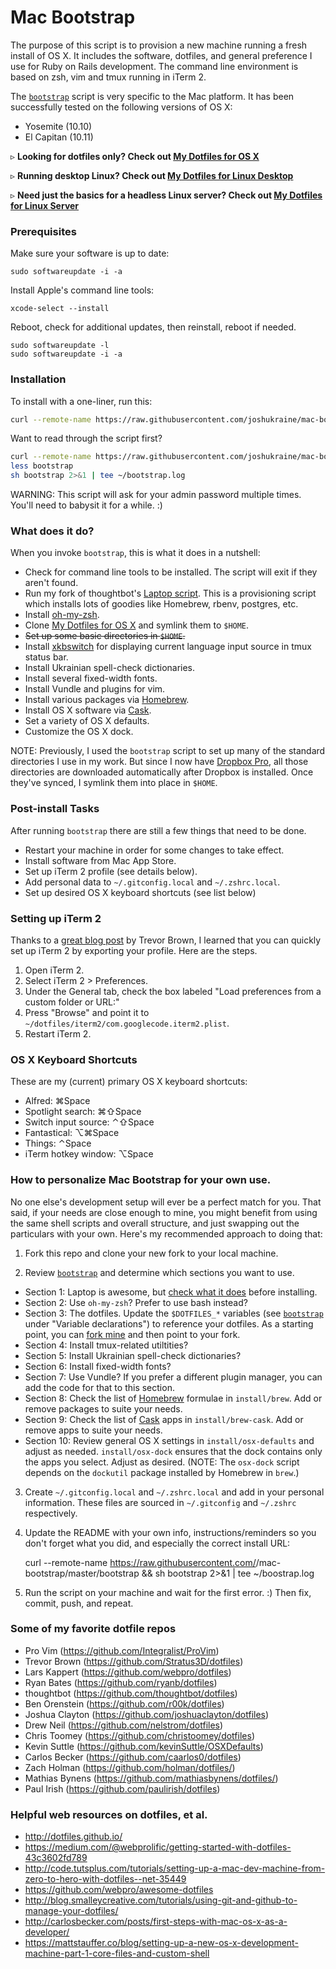 # Mac Bootstrap

The purpose of this script is to provision a new machine running a fresh install of OS X. It includes the software, dotfiles, and general preference I use for Ruby on Rails development. The command line environment is based on zsh, vim and tmux running in iTerm 2.

The [`bootstrap`](https://github.com/joshukraine/mac-bootstrap/blob/master/bootstrap) script is very specific to the Mac platform. It has been successfully tested on the following versions of OS X:

* Yosemite (10.10)
* El Capitan (10.11)

&#9657; **Looking for dotfiles only? Check out [My Dotfiles for OS X](https://github.com/joshukraine/dotfiles)**

&#9657; **Running desktop Linux? Check out [My Dotfiles for Linux Desktop](https://github.com/joshukraine/linux-desktop)**

&#9657; **Need just the basics for a headless Linux server? Check out [My Dotfiles for Linux Server](https://github.com/joshukraine/linux-server)**


### Prerequisites

Make sure your software is up to date:

	sudo softwareupdate -i -a

Install Apple's command line tools:

	xcode-select --install

Reboot, check for additional updates, then reinstall, reboot if needed.

	sudo softwareupdate -l
	sudo softwareupdate -i -a


### Installation

To install with a one-liner, run this:

```sh
curl --remote-name https://raw.githubusercontent.com/joshukraine/mac-bootstrap/master/bootstrap && sh bootstrap 2>&1 | tee ~/bootstrap.log
```

Want to read through the script first?
```sh
curl --remote-name https://raw.githubusercontent.com/joshukraine/mac-bootstrap/master/bootstrap
less bootstrap
sh bootstrap 2>&1 | tee ~/bootstrap.log
```

WARNING: This script will ask for your admin password multiple times. You'll need to babysit it for a while. :)


### What does it do?

When you invoke `bootstrap`, this is what it does in a nutshell:

* Check for command line tools to be installed. The script will exit if they aren't found.
* Run my fork of thoughtbot's [Laptop script](https://github.com/joshukraine/laptop). This is a provisioning script which installs lots of goodies like Homebrew, rbenv, postgres, etc.
* Install [oh-my-zsh](https://github.com/robbyrussell/oh-my-zsh).
* Clone [My Dotfiles for OS X](https://github.com/joshukraine/dotfiles) and symlink them to `$HOME`.
* ~~Set up some basic directories in `$HOME`.~~
* Install [xkbswitch](https://github.com/joshukraine/xkbswitch-macosx) for displaying current language input source in tmux status bar.
* Install Ukrainian spell-check dictionaries.
* Install several fixed-width fonts.
* Install Vundle and plugins for vim.
* Install various packages via [Homebrew](http://brew.sh/).
* Install OS X software via [Cask](http://caskroom.io/).
* Set a variety of OS X defaults.
* Customize the OS X dock.

NOTE: Previously, I used the `bootstrap` script to set up many of the standard directories I use in my work. But since I now have [Dropbox Pro](https://db.tt/6kiw9mn9), all those directories are downloaded automatically after Dropbox is installed. Once they've synced, I symlink them into place in `$HOME`.


### Post-install Tasks

After running `bootstrap` there are still a few things that need to be done.

* Restart your machine in order for some changes to take effect.
* Install software from Mac App Store.
* Set up iTerm 2 profile (see details below).
* Add personal data to `~/.gitconfig.local` and `~/.zshrc.local`.
* Set up desired OS X keyboard shortcuts (see list below)


### Setting up iTerm 2

Thanks to a [great blog post](http://stratus3d.com/blog/2015/02/28/sync-iterm2-profile-with-dotfiles-repository/) by Trevor Brown, I learned that you can quickly set up iTerm 2 by exporting your profile. Here are the steps.

1. Open iTerm 2.
2. Select iTerm 2 > Preferences.
3. Under the General tab, check the box labeled "Load preferences from a custom folder or URL:"
4. Press "Browse" and point it to `~/dotfiles/iterm2/com.googlecode.iterm2.plist`.
5. Restart iTerm 2.


### OS X Keyboard Shortcuts

These are my (current) primary OS X keyboard shortcuts:

* Alfred: &#8984;Space
* Spotlight search: &#8984;&#8679;Space
* Switch input source: &#8963;&#8679;Space
* Fantastical: &#8997;&#8984;Space
* Things: &#8963;Space
* iTerm hotkey window: &#8997;Space


### How to personalize Mac Bootstrap for your own use.

No one else's development setup will ever be a perfect match for you. That said, if your needs are close enough to mine, you might benefit from using the same shell scripts and overall structure, and just swapping out the particulars with your own. Here's my recommended approach to doing that:

1) Fork this repo and clone your new fork to your local machine.

2) Review [`bootstrap`](https://github.com/joshukraine/mac-bootstrap/blob/master/bootstrap) and determine which sections you want to use.

* Section 1: Laptop is awesome, but [check what it does](https://github.com/joshukraine/laptop) before installing.
* Section 2: Use `oh-my-zsh`? Prefer to use bash instead?
* Section 3: The dotfiles. Update the `$DOTFILES_*` variables (see [`bootstrap`](https://github.com/joshukraine/mac-bootstrap/blob/master/bootstrap) under "Variable declarations") to reference your dotfiles. As a starting point, you can [fork mine](https://github.com/joshukraine/dotfiles) and then point to your fork.
* Section 4: Install tmux-related utiltities?
* Section 5: Install Ukrainian spell-check dictionaries?
* Section 6: Install fixed-width fonts?
* Section 7: Use Vundle? If you prefer a different plugin manager, you can add the code for that to this section.
* Section 8: Check the list of [Homebrew](http://brew.sh/) formulae in `install/brew`. Add or remove packages to suite your needs.
* Section 9: Check the list of [Cask](http://caskroom.io/) apps in `install/brew-cask`. Add or remove apps to suite your needs.
* Section 10: Review general OS X settings in `install/osx-defaults` and adjust as needed. `install/osx-dock` ensures that the dock contains only the apps you select. Adjust as desired. (NOTE: The `osx-dock` script depends on the `dockutil` package installed by Homebrew in `brew`.)

3) Create `~/.gitconfig.local` and `~/.zshrc.local` and add in your personal information. These files are sourced in `~/.gitconfig` and `~/.zshrc` respectively.

4) Update the README with your own info, instructions/reminders so you don't forget what you did, and especially the correct install URL:

	curl --remote-name https://raw.githubusercontent.com/<your-github-username>/mac-bootstrap/master/bootstrap && sh bootstrap 2>&1 | tee ~/boostrap.log

5) Run the script on your machine and wait for the first error. :) Then fix, commit, push, and repeat.


### Some of my favorite dotfile repos

* Pro Vim (https://github.com/Integralist/ProVim)
* Trevor Brown (https://github.com/Stratus3D/dotfiles)
* Lars Kappert (https://github.com/webpro/dotfiles)
* Ryan Bates (https://github.com/ryanb/dotfiles)
* thoughtbot (https://github.com/thoughtbot/dotfiles)
* Ben Orenstein (https://github.com/r00k/dotfiles)
* Joshua Clayton (https://github.com/joshuaclayton/dotfiles)
* Drew Neil (https://github.com/nelstrom/dotfiles)
* Chris Toomey (https://github.com/christoomey/dotfiles)
* Kevin Suttle (https://github.com/kevinSuttle/OSXDefaults)
* Carlos Becker (https://github.com/caarlos0/dotfiles)
* Zach Holman (https://github.com/holman/dotfiles/)
* Mathias Bynens (https://github.com/mathiasbynens/dotfiles/)
* Paul Irish (https://github.com/paulirish/dotfiles)


### Helpful web resources on dotfiles, et al.

* http://dotfiles.github.io/
* https://medium.com/@webprolific/getting-started-with-dotfiles-43c3602fd789
* http://code.tutsplus.com/tutorials/setting-up-a-mac-dev-machine-from-zero-to-hero-with-dotfiles--net-35449
* https://github.com/webpro/awesome-dotfiles
* http://blog.smalleycreative.com/tutorials/using-git-and-github-to-manage-your-dotfiles/
* http://carlosbecker.com/posts/first-steps-with-mac-os-x-as-a-developer/
* https://mattstauffer.co/blog/setting-up-a-new-os-x-development-machine-part-1-core-files-and-custom-shell
